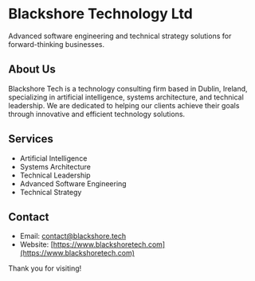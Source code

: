 # Blackshore Technology Ltd

Advanced software engineering and technical strategy solutions for forward-thinking businesses.

## About Us

Blackshore Tech is a technology consulting firm based in Dublin, Ireland, specializing in artificial intelligence, systems architecture, and technical leadership. We are dedicated to helping our clients achieve their goals through innovative and efficient technology solutions.

## Services

- Artificial Intelligence
- Systems Architecture
- Technical Leadership
- Advanced Software Engineering
- Technical Strategy

## Contact

- Email: [contact@blackshore.tech](mailto:contact@blackshore.tech)
- Website: [https://www.blackshoretech.com](https://www.blackshoretech.com)

Thank you for visiting!
